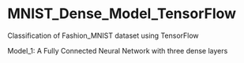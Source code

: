 # MNIST_Dense_Model_TensorFlow
Classification of Fashion_MNIST dataset using TensorFlow 

Model_1: A Fully Connected Neural Network with three dense layers
